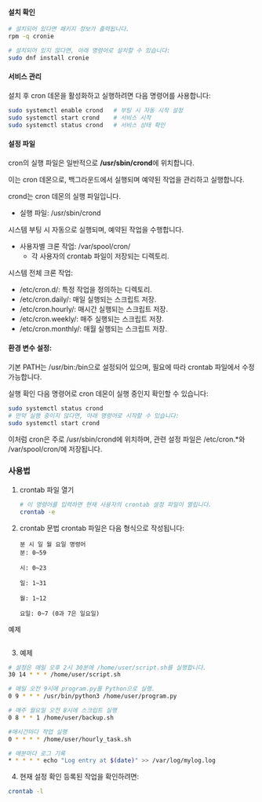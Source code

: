 #### 설치 확인

```bash
# 설치되어 있다면 패키지 정보가 출력됩니다.
rpm -q cronie

# 설치되어 있지 않다면, 아래 명령어로 설치할 수 있습니다:
sudo dnf install cronie
```

#### 서비스 관리
설치 후 cron 데몬을 활성화하고 실행하려면 다음 명령어를 사용합니다:

```bash
sudo systemctl enable crond   # 부팅 시 자동 시작 설정
sudo systemctl start crond    # 서비스 시작
sudo systemctl status crond   # 서비스 상태 확인
```

#### 설정 파일

cron의 실행 파일은 일반적으로 **/usr/sbin/crond**에 위치합니다. 

이는 cron 데몬으로, 백그라운드에서 실행되며 예약된 작업을 관리하고 실행합니다.

crond는 cron 데몬의 실행 파일입니다.
- 실행 파일: /usr/sbin/crond

시스템 부팅 시 자동으로 실행되며, 예약된 작업을 수행합니다.


- 사용자별 크론 작업: /var/spool/cron/
    - 각 사용자의 crontab 파일이 저장되는 디렉토리.

시스템 전체 크론 작업:
- /etc/cron.d/: 특정 작업을 정의하는 디렉토리.
- /etc/cron.daily/: 매일 실행되는 스크립트 저장.
- /etc/cron.hourly/: 매시간 실행되는 스크립트 저장.
- /etc/cron.weekly/: 매주 실행되는 스크립트 저장.
- /etc/cron.monthly/: 매월 실행되는 스크립트 저장.

#### 환경 변수 설정:

기본 PATH는 /usr/bin:/bin으로 설정되어 있으며, 필요에 따라 crontab 파일에서 수정 가능합니다.

실행 확인
다음 명령어로 cron 데몬이 실행 중인지 확인할 수 있습니다:

```bash
sudo systemctl status crond
# 만약 실행 중이지 않다면, 아래 명령어로 시작할 수 있습니다:
sudo systemctl start crond
```

이처럼 cron은 주로 /usr/sbin/crond에 위치하며, 관련 설정 파일은 /etc/cron.*와 /var/spool/cron/에 저장됩니다.

### 사용법

1. crontab 파일 열기
    ```bash
    # 이 명령어를 입력하면 현재 사용자의 crontab 설정 파일이 열립니다.
    crontab -e
    ```

2. crontab 문법
crontab 파일은 다음 형식으로 작성됩니다:

    ```text
    분 시 일 월 요일 명령어
    분: 0~59

    시: 0~23

    일: 1~31

    월: 1~12

    요일: 0~7 (0과 7은 일요일)
    ```

예제
```bash
```

3. 예제
```bash
# 설정은 매일 오후 2시 30분에 /home/user/script.sh를 실행합니다.
30 14 * * * /home/user/script.sh

# 매일 오전 9시에 program.py를 Python으로 실행.
0 9 * * * /usr/bin/python3 /home/user/program.py

# 매주 월요일 오전 8시에 스크립트 실행
0 8 * * 1 /home/user/backup.sh

#매시간마다 작업 실행
0 * * * * /home/user/hourly_task.sh

# 매분마다 로그 기록
* * * * * echo "Log entry at $(date)" >> /var/log/mylog.log
```

4. 현재 설정 확인
등록된 작업을 확인하려면:

```bash
crontab -l
```


